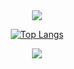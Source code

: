 <div align="center">
  <img src="https://capsule-render.vercel.app/api?type=waving&color=1b1b27&height=150&section=header&text=An%20aspiring%20game%20developer&fontSize=50&fontColor=ffffff" />

  [![Top Langs](https://github-readme-stats.vercel.app/api/top-langs/?username=truemanburbank&layout=compact&langs_count=3)](https://github.com/anuraghazra/github-readme-stats)

  <img src="https://capsule-render.vercel.app/api?type=waving&color=1b1b27&height=150&section=footer&" />
</div>

